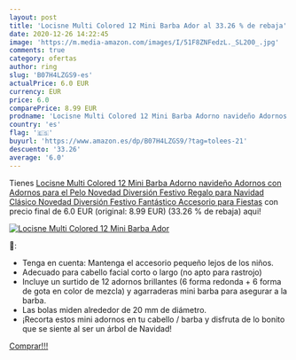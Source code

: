```yaml
---
layout: post
title: 'Locisne Multi Colored 12 Mini Barba Ador al 33.26 % de rebaja'
date: 2020-12-26 14:22:45
image: 'https://m.media-amazon.com/images/I/51F8ZNFedzL._SL200_.jpg'
comments: true
category: ofertas
author: ring
slug: 'B07H4LZGS9-es'
actualPrice: 6.0 EUR
currency: EUR
price: 6.0
comparePrice: 8.99 EUR
prodname: 'Locisne Multi Colored 12 Mini Barba Adorno navideño Adornos con Adornos para el Pelo Novedad Diversión Festivo Regalo para Navidad Clásico Novedad Diversión Festivo Fantástico Accesorio para Fiestas'
country: 'es'
flag: '🇪🇸'
buyurl: 'https://www.amazon.es/dp/B07H4LZGS9/?tag=tolees-21'
descuento: '33.26'
average: '6.0'
---
```


Tienes [Locisne Multi Colored 12 Mini Barba Adorno navideño Adornos con Adornos para el Pelo Novedad Diversión Festivo Regalo para Navidad Clásico Novedad Diversión Festivo Fantástico Accesorio para Fiestas](https://www.amazon.es/dp/B07H4LZGS9/?tag=tolees-21) con precio final de  6.0 EUR (original: 8.99 EUR) (33.26 %  de rebaja) aqui!

[![Locisne Multi Colored 12 Mini Barba Ador](https://m.media-amazon.com/images/I/51F8ZNFedzL._SL200_.jpg)](https://www.amazon.es/dp/B07H4LZGS9/?tag=tolees-21)

🔎:

- Tenga en cuenta: Mantenga el accesorio pequeño lejos de los niños.
- Adecuado para cabello facial corto o largo (no apto para rastrojo)
- Incluye un surtido de 12 adornos brillantes (6 forma redonda + 6 forma de gota en color de mezcla) y agarraderas mini barba para asegurar a la barba.
- Las bolas miden alrededor de 20 mm de diámetro.
- ¡Recorta estos mini adornos en tu cabello / barba y disfruta de lo bonito que se siente al ser un árbol de Navidad!

[Comprar!!!](https://www.amazon.es/dp/B07H4LZGS9/?tag=tolees-21)

